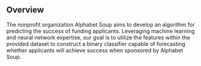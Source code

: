 ## Overview

The nonprofit organization Alphabet Soup aims to develop an algorithm for predicting the success of funding applicants.
Leveraging machine learning and neural network expertise, our goal is to utilize the features within the provided dataset to construct a binary classifier capable of forecasting whether applicants will achieve success when sponsored by Alphabet Soup.



